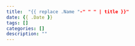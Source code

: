 ```yaml
---
title:  "{{ replace .Name "-" " " | title }}"
date: {{ .Date }}
tags: []
categories: []
description: ""
---
```

